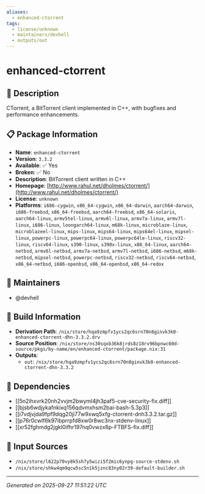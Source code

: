 ```yaml
---
aliases:
  - enhanced-ctorrent
tags:
  - license/unknown
  - maintainers/devhell
  - outputs/out
---
```


# enhanced-ctorrent

## 📝 Description

CTorrent, a BitTorrent client implemented in C++, with bugfixes and
performance enhancements.


## 📋 Package Information

- **Name**: `enhanced-ctorrent`
- **Version**: `3.3.2`
- **Available**: ✅ Yes
- **Broken**: ✅ No
- **Description**: BitTorrent client written in C++
- **Homepage**: [http://www.rahul.net/dholmes/ctorrent/](http://www.rahul.net/dholmes/ctorrent/)
- **License**: `unknown`
- **Platforms**: `i686-cygwin`, `x86_64-cygwin`, `x86_64-darwin`, `aarch64-darwin`, `i686-freebsd`, `x86_64-freebsd`, `aarch64-freebsd`, `x86_64-solaris`, `aarch64-linux`, `armv5tel-linux`, `armv6l-linux`, `armv7a-linux`, `armv7l-linux`, `i686-linux`, `loongarch64-linux`, `m68k-linux`, `microblaze-linux`, `microblazeel-linux`, `mips-linux`, `mips64-linux`, `mips64el-linux`, `mipsel-linux`, `powerpc-linux`, `powerpc64-linux`, `powerpc64le-linux`, `riscv32-linux`, `riscv64-linux`, `s390-linux`, `s390x-linux`, `x86_64-linux`, `aarch64-netbsd`, `armv6l-netbsd`, `armv7a-netbsd`, `armv7l-netbsd`, `i686-netbsd`, `m68k-netbsd`, `mipsel-netbsd`, `powerpc-netbsd`, `riscv32-netbsd`, `riscv64-netbsd`, `x86_64-netbsd`, `i686-openbsd`, `x86_64-openbsd`, `x86_64-redox`
## 👥 Maintainers

- @devhell


## 🔧 Build Information

- **Derivation Path**: `/nix/store/hqa9zmpfv1ycs2qc6srn70n8ginvk3k0-enhanced-ctorrent-dhn-3.3.2.drv`
- **Source Position**: `/nix/store/ns30sqxb36k8jrds8z18rv96bpnwc60d-source/pkgs/by-name/en/enhanced-ctorrent/package.nix:31`
- **Outputs**:
  - `out`:  `/nix/store/hqa9zmpfv1ycs2qc6srn70n8ginvk3k0-enhanced-ctorrent-dhn-3.3.2`

## 🔗 Dependencies

- [[5n2ihxvrk20nh2vvjm2bwyml4jh3paf5-cve-security-fix.diff]]
- [[bjsb6wdjykafnkixq156qdvmxhsm2bai-bash-5.3p3]]
- [[i7vdjvjda9fpf9dqg20ji77w9xwq5xfg-ctorrent-dnh3.3.2.tar.gz]]
- [[p76r0cwlf6k97ibprrpfd8xw0r8wc3nx-stdenv-linux]]
- [[xr52fghmdg2jgkl0ifhr197nq0vwzx8p-FTBFS-fix.diff]]

## 📁 Input Sources

- `/nix/store/l622p70vy8k5sh7y5wizi5f2mic6ynpg-source-stdenv.sh`
- `/nix/store/shkw4qm9qcw5sc5n1k5jznc83ny02r39-default-builder.sh`

---
*Generated on 2025-09-27 11:51:22 UTC*
